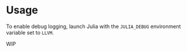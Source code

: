 # Usage

To enable debug logging, launch Julia with the `JULIA_DEBUG` environment
variable set to `LLVM`.

WIP
